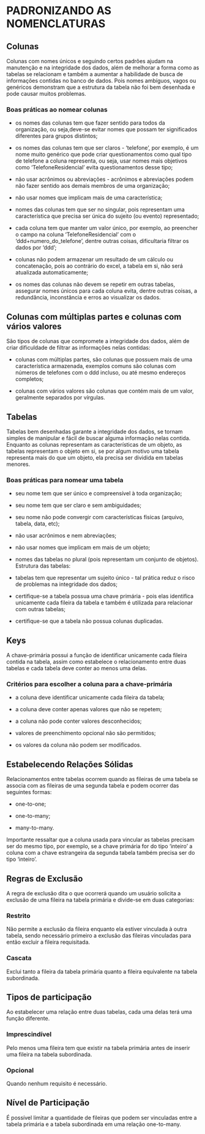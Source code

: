 # PADRONIZANDO AS NOMENCLATURAS

## Colunas

Colunas com nomes únicos e seguindo certos padrões ajudam na manutenção e na integridade dos dados, além de melhorar a forma como as tabelas se relacionam e também a aumentar a habilidade de busca de informações contidas no banco de dados. Pois nomes ambíguos, vagos ou genéricos demonstram que a estrutura da tabela não foi bem desenhada e pode causar muitos problemas.

### Boas práticas ao nomear colunas

* os nomes das colunas tem que fazer sentido para todos da organização, ou seja,deve-se evitar nomes que possam ter significados diferentes para grupos distintos;

* os nomes das colunas tem que ser claros - ‘telefone’, por exemplo, é um nome muito genérico que pode criar questionamentos como qual tipo de telefone a coluna representa, ou seja, usar nomes mais objetivos como ‘TelefoneResidencial’ evita questionamentos desse tipo;

* não usar acrônimos ou abreviações - acrônimos e abreviações podem não fazer sentido aos demais membros de uma organização;

* não usar nomes que implicam mais de uma característica;

* nomes das colunas tem que ser no singular, pois representam uma característica que precisa ser única do sujeito (ou evento) representado;

* cada coluna tem que manter um valor único, por exemplo, ao preencher o campo na coluna ‘TelefoneResidencial’ com o ‘ddd+numero_do_telefone’, dentre outras coisas, dificultaria filtrar os dados por ‘ddd’;

* colunas não podem armazenar um resultado de um cálculo ou concatenação, pois ao contrário do excel, a tabela em si, não será atualizada automaticamente;

* os nomes das colunas não devem se repetir em outras tabelas, assegurar nomes únicos para cada coluna evita, dentre outras coisas, a redundância, inconstância e erros ao visualizar os dados.

## Colunas com múltiplas partes e colunas com vários valores

São tipos de colunas que compromete a integridade dos dados, além de criar dificuldade de filtrar as informações nelas contidas:

* colunas com múltiplas partes, são colunas que possuem mais de uma característica armazenada, exemplos comuns são colunas com números de telefones com o ddd incluso, ou até mesmo endereços completos;

* colunas com vários valores são colunas que contém mais de um valor, geralmente separados por vírgulas.

## Tabelas

Tabelas bem desenhadas garante a integridade dos dados, se tornam simples de manipular e fácil de buscar alguma informação nelas contida. Enquanto as colunas representam as características de um objeto, as tabelas representam o objeto em si, se por algum motivo uma tabela representa mais do que um objeto, ela precisa ser dividida em tabelas menores.

### Boas práticas para nomear uma tabela

* seu nome tem que ser único e compreensível à toda organização;

* seu nome tem que ser claro e sem ambiguidades;

* seu nome não pode convergir com características físicas (arquivo, tabela, data, etc);

* não usar acrônimos e nem abreviações;

* não usar nomes que implicam em mais de um objeto;

* nomes das tabelas no plural (pois representam um conjunto de objetos).
Estrutura das tabelas:

* tabelas tem que representar um sujeito único - tal prática reduz o risco de problemas na integridade dos dados;

* certifique-se a tabela possua uma chave primária - pois elas identifica unicamente cada fileira da tabela e também é utilizada para relacionar com outras tabelas;

* certifique-se que a tabela não possua colunas duplicadas.

## Keys

A chave-primária possui a função de identificar unicamente cada fileira contida na tabela, assim como estabelece o relacionamento entre duas tabelas e cada tabela deve conter ao menos uma delas.

### Critérios para escolher a coluna para a chave-primária

* a coluna deve identificar unicamente cada fileira da tabela;

* a coluna deve conter apenas valores que não se repetem;

* a coluna não pode conter valores desconhecidos;

* valores de preenchimento opcional não são permitidos;

* os valores da coluna não podem ser modificados.

## Estabelecendo Relações Sólidas

Relacionamentos entre tabelas ocorrem quando as fileiras de uma tabela se associa com as fileiras de uma segunda tabela e podem ocorrer das seguintes formas:

* one-to-one;

* one-to-many;

* many-to-many.

Importante ressaltar que a coluna usada para vincular as tabelas precisam ser do mesmo tipo, por exemplo, se a chave primária for do tipo ‘inteiro’ a coluna com a chave estrangeira da segunda tabela também precisa ser do tipo ‘inteiro’.

## Regras de Exclusão

A regra de exclusão dita o que ocorrerá quando um usuário solicita a exclusão de uma fileira na tabela primária e divide-se em duas categorias:

### Restrito

Não permite a exclusão da fileira enquanto ela estiver vinculada à outra tabela, sendo necessário primeiro a exclusão das fileiras vinculadas para então excluir a fileira requisitada.

### Cascata

Exclui tanto a fileira da tabela primária quanto a fileira equivalente na tabela subordinada.

## Tipos de participação

Ao estabelecer uma relação entre duas tabelas, cada uma delas terá uma função diferente.

### Imprescindível

Pelo menos uma fileira tem que existir na tabela primária antes de inserir uma fileira na tabela subordinada.

### Opcional

Quando nenhum requisito é necessário.

## Nível de Participação

É possível limitar a quantidade de fileiras que podem ser vinculadas entre a tabela primária e a tabela subordinada em uma relação one-to-many.
